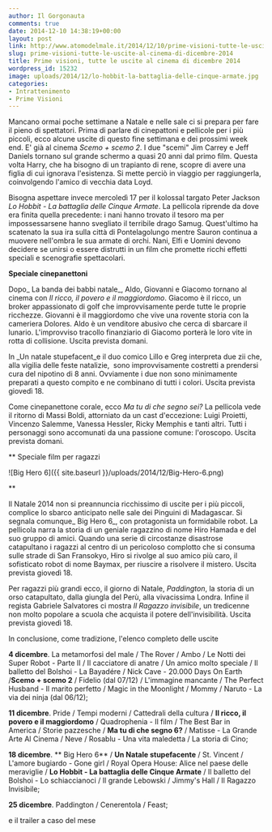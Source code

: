 ```yaml
---
author: Il Gorgonauta
comments: true
date: 2014-12-10 14:38:19+00:00
layout: post
link: http://www.atomodelmale.it/2014/12/10/prime-visioni-tutte-le-uscite-al-cinema-di-dicembre-2014/
slug: prime-visioni-tutte-le-uscite-al-cinema-di-dicembre-2014
title: Prime visioni, tutte le uscite al cinema di dicembre 2014
wordpress_id: 15232
image: uploads/2014/12/lo-hobbit-la-battaglia-delle-cinque-armate.jpg
categories:
- Intrattenimento
- Prime Visioni
---
```


Mancano ormai poche settimane a Natale e nelle sale ci si prepara per fare il pieno di spettatori. Prima di parlare di cinepattoni e pellicole per i più piccoli, ecco alcune uscite di questo fine settimana e dei prossimi week end. E' già al cinema _Scemo + scemo 2_. I due "scemi" Jim Carrey e Jeff Daniels tornano sul grande schermo a quasi 20 anni dal primo film. Questa volta Harry, che ha bisogno di un trapianto di rene, scopre di avere una figlia di cui ignorava l'esistenza. Si mette perciò in viaggio per raggiungerla, coinvolgendo l'amico di vecchia data Loyd.

Bisogna aspettare invece mercoledì 17 per il kolossal targato Peter Jackson _Lo Hobbit - La battaglia delle Cinque Armate_. La pellicola riprende da dove era finita quella precedente: i nani hanno trovato il tesoro ma per impossessarsene hanno svegliato il terribile drago Samug. Quest'ultimo ha scatenato la sua ira sulla città di Pontelagolungo mentre Sauron continua a muovere nell'ombra le sua armate di orchi. Nani, Elfi e Uomini devono decidere se unirsi o essere distrutti in un film che promette ricchi effetti speciali e scenografie spettacolari.

**Speciale cinepanettoni**

Dopo_ La banda dei babbi natale_, Aldo, Giovanni e Giacomo tornano al cinema con _Il ricco, il povero e il maggiordomo_. Giacomo è il ricco, un broker appassionato di golf che improvvisamente perde tutte le proprie ricchezze. Giovanni è il maggiordomo che vive una rovente storia con la cameriera Dolores. Aldo è un venditore abusivo che cerca di sbarcare il lunario. L'improvviso tracollo finanziario di Giacomo porterà le loro vite in rotta di collisione. Uscita prevista domani.

In _Un natale stupefacent_e il duo comico Lillo e Greg interpreta due zii che, alla vigilia delle feste natalizie,  sono improvvisamente costretti a prendersi cura del nipotino di 8 anni. Ovviamente i due non sono minimamente preparati a questo compito e ne combinano di tutti i colori. Uscita prevista giovedì 18.

Come cinepanettone corale, ecco _Ma tu di che segno sei?_ La pellicola vede il ritorno di Massi Boldi, attorniato da un cast d'eccezione: Luigi Proietti, Vincenzo Salemme, Vanessa Hessler, Ricky Memphis e tanti altri. Tutti i personaggi sono accomunati da una passione comune: l'oroscopo. Uscita prevista domani.

** Speciale film per ragazzi

![Big Hero 6]({{ site.baseurl }}/uploads/2014/12/Big-Hero-6.png)

**

Il Natale 2014 non si preannuncia ricchissimo di uscite per i più piccoli, complice lo sbarco anticipato nelle sale dei Pinguini di Madagascar. Si segnala comunque_ Big Hero 6_, con protagonista un formidabile robot. La pellicola narra la storia di un geniale ragazzino di nome Hiro Hamada e del suo gruppo di amici. Quando una serie di circostanze disastrose catapultano i ragazzi al centro di un pericoloso complotto che si consuma sulle strade di San Fransokyo, Hiro si rivolge al suo amico più caro, il sofisticato robot di nome Baymax, per riuscire a risolvere il mistero. Uscita prevista giovedì 18.

Per ragazzi più grandi ecco, il giorno di Natale, _Paddington_, la storia di un orso catapultato, dalla giungla del Perù, alla vivacissima Londra. Infine il regista Gabriele Salvatores ci mostra _Il Ragazzo invisibile_, un tredicenne non molto popolare a scuola che acquista il potere dell'invisibilità. Uscita prevista giovedì 18.

In conclusione, come tradizione, l'elenco completo delle uscite

**4 dicembre**. La metamorfosi del male / The Rover / Ambo / Le Notti dei Super Robot - Parte II / Il cacciatore di anatre / Un amico molto speciale / Il balletto del Bolshoi - La Bayadére / Nick Cave - 20.000 Days On Earth /**Scemo + scemo 2** / Fidelio (dal 07/12) / L'immagine mancante / The Perfect Husband - Il marito perfetto / Magic in the Moonlight / Mommy / Naruto - La via dei ninja (dal 06/12);

**11 dicembre**. Pride / Tempi moderni / Cattedrali della cultura / **Il ricco, il povero e il maggiordomo** / Quadrophenia - Il film / The Best Bar in America / Storie pazzesche / **Ma tu di che segno 6?** / Matisse - La Grande Arte Al Cinema / Neve / Rosablu - Una vita maledetta / La storia di Cino;

**18 dicembre**. ** Big Hero 6** / **Un Natale stupefacente** / St. Vincent / L'amore bugiardo - Gone girl / Royal Opera House: Alice nel paese delle meraviglie / **Lo Hobbit - La battaglia delle Cinque Armate** / Il balletto del Bolshoi - Lo schiaccianoci / Il grande Lebowski / Jimmy's Hall / Il Ragazzo Invisibile;

**25 dicembre**. Paddington / Cenerentola / Feast;

e il trailer a caso del mese

